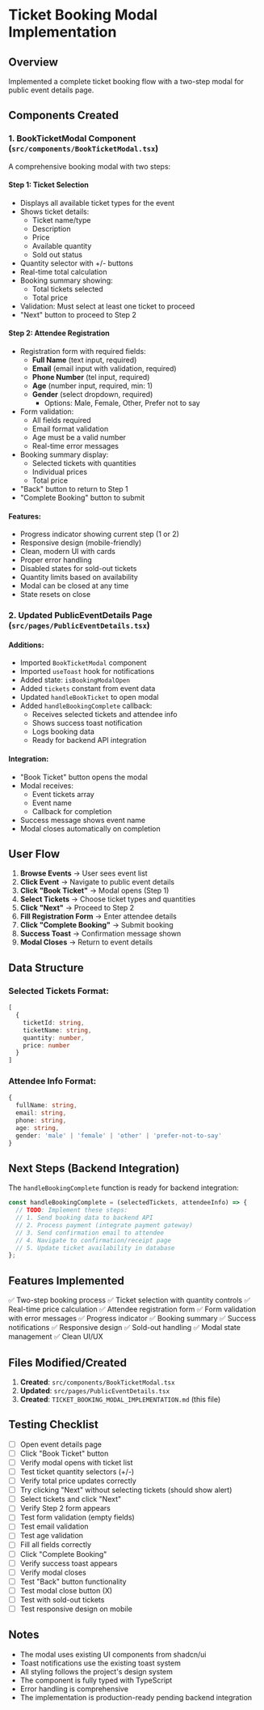 # Ticket Booking Modal Implementation

## Overview
Implemented a complete ticket booking flow with a two-step modal for public event details page.

## Components Created

### 1. **BookTicketModal Component** (`src/components/BookTicketModal.tsx`)

A comprehensive booking modal with two steps:

#### **Step 1: Ticket Selection**
- Displays all available ticket types for the event
- Shows ticket details:
  - Ticket name/type
  - Description
  - Price
  - Available quantity
  - Sold out status
- Quantity selector with +/- buttons
- Real-time total calculation
- Booking summary showing:
  - Total tickets selected
  - Total price
- Validation: Must select at least one ticket to proceed
- "Next" button to proceed to Step 2

#### **Step 2: Attendee Registration**
- Registration form with required fields:
  - **Full Name** (text input, required)
  - **Email** (email input with validation, required)
  - **Phone Number** (tel input, required)
  - **Age** (number input, required, min: 1)
  - **Gender** (select dropdown, required)
    - Options: Male, Female, Other, Prefer not to say
- Form validation:
  - All fields required
  - Email format validation
  - Age must be a valid number
  - Real-time error messages
- Booking summary display:
  - Selected tickets with quantities
  - Individual prices
  - Total price
- "Back" button to return to Step 1
- "Complete Booking" button to submit

#### **Features:**
- Progress indicator showing current step (1 or 2)
- Responsive design (mobile-friendly)
- Clean, modern UI with cards
- Proper error handling
- Disabled states for sold-out tickets
- Quantity limits based on availability
- Modal can be closed at any time
- State resets on close

### 2. **Updated PublicEventDetails Page** (`src/pages/PublicEventDetails.tsx`)

#### **Additions:**
- Imported `BookTicketModal` component
- Imported `useToast` hook for notifications
- Added state: `isBookingModalOpen`
- Added `tickets` constant from event data
- Updated `handleBookTicket` to open modal
- Added `handleBookingComplete` callback:
  - Receives selected tickets and attendee info
  - Shows success toast notification
  - Logs booking data
  - Ready for backend API integration

#### **Integration:**
- "Book Ticket" button opens the modal
- Modal receives:
  - Event tickets array
  - Event name
  - Callback for completion
- Success message shows event name
- Modal closes automatically on completion

## User Flow

1. **Browse Events** → User sees event list
2. **Click Event** → Navigate to public event details
3. **Click "Book Ticket"** → Modal opens (Step 1)
4. **Select Tickets** → Choose ticket types and quantities
5. **Click "Next"** → Proceed to Step 2
6. **Fill Registration Form** → Enter attendee details
7. **Click "Complete Booking"** → Submit booking
8. **Success Toast** → Confirmation message shown
9. **Modal Closes** → Return to event details

## Data Structure

### Selected Tickets Format:
```typescript
[
  {
    ticketId: string,
    ticketName: string,
    quantity: number,
    price: number
  }
]
```

### Attendee Info Format:
```typescript
{
  fullName: string,
  email: string,
  phone: string,
  age: string,
  gender: 'male' | 'female' | 'other' | 'prefer-not-to-say'
}
```

## Next Steps (Backend Integration)

The `handleBookingComplete` function is ready for backend integration:

```typescript
const handleBookingComplete = (selectedTickets, attendeeInfo) => {
  // TODO: Implement these steps:
  // 1. Send booking data to backend API
  // 2. Process payment (integrate payment gateway)
  // 3. Send confirmation email to attendee
  // 4. Navigate to confirmation/receipt page
  // 5. Update ticket availability in database
};
```

## Features Implemented

✅ Two-step booking process
✅ Ticket selection with quantity controls
✅ Real-time price calculation
✅ Attendee registration form
✅ Form validation with error messages
✅ Progress indicator
✅ Booking summary
✅ Success notifications
✅ Responsive design
✅ Sold-out handling
✅ Modal state management
✅ Clean UI/UX

## Files Modified/Created

1. **Created**: `src/components/BookTicketModal.tsx`
2. **Updated**: `src/pages/PublicEventDetails.tsx`
3. **Created**: `TICKET_BOOKING_MODAL_IMPLEMENTATION.md` (this file)

## Testing Checklist

- [ ] Open event details page
- [ ] Click "Book Ticket" button
- [ ] Verify modal opens with ticket list
- [ ] Test ticket quantity selectors (+/-)
- [ ] Verify total price updates correctly
- [ ] Try clicking "Next" without selecting tickets (should show alert)
- [ ] Select tickets and click "Next"
- [ ] Verify Step 2 form appears
- [ ] Test form validation (empty fields)
- [ ] Test email validation
- [ ] Test age validation
- [ ] Fill all fields correctly
- [ ] Click "Complete Booking"
- [ ] Verify success toast appears
- [ ] Verify modal closes
- [ ] Test "Back" button functionality
- [ ] Test modal close button (X)
- [ ] Test with sold-out tickets
- [ ] Test responsive design on mobile

## Notes

- The modal uses existing UI components from shadcn/ui
- Toast notifications use the existing toast system
- All styling follows the project's design system
- The component is fully typed with TypeScript
- Error handling is comprehensive
- The implementation is production-ready pending backend integration
